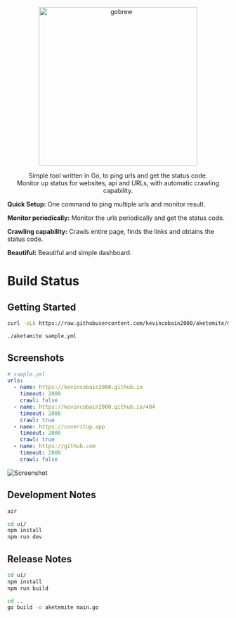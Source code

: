 <p align="center">
  <a href="https://github.com/kevincobain2000/aketemite">
    <img alt="gobrew" src="https://imgur.com/rcEV0qE.png" width="360">
  </a>
</p>
<p align="center">
  Simple tool written in Go, to ping urls and get the status code.
  <br>
  Monitor up status for websites, api and URLs, with automatic crawling capability.
</p>

**Quick Setup:** One command to ping multiple urls and monitor result.

**Monitor periodically:** Monitor the urls periodically and get the status code.

**Crawling capability:** Crawls entire page, finds the links and obtains the status code.

**Beautiful:** Beautiful and simple dashboard.


# Build Status


## Getting Started

```sh
curl -sLk https://raw.githubusercontent.com/kevincobain2000/aketemite/master/install.sh | sh
```

```sh
./aketamite sample.yml
```

## Screenshots

```yml
# sample.yml
urls:
  - name: https://kevincobain2000.github.io
    timeout: 2000
    crawl: false
  - name: https://kevincobain2000.github.io/404
    timeout: 2000
    crawl: true
  - name: https://coveritup.app
    timeout: 2000
    crawl: true
  - name: https://github.com
    timeout: 2000
    crawl: false

```

![Screenshot](https://imgur.com/HkJsFQU.png)

## Development Notes

```sh
air

cd ui/
npm install
npm run dev
```

## Release Notes

```sh
cd ui/
npm install
npm run build

cd ..
go build -o aketemite main.go
```